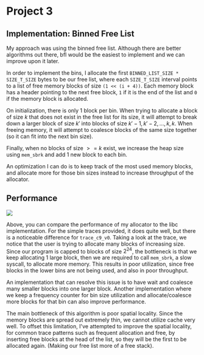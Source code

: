 # Project 3

## Implementation: Binned Free List

My approach was using the binned free list. Although there are better algorithms out there, bfl would be the easiest to implement
and we can improve upon it later.

In order to implement the bins, I allocate the first `BINNED_LIST_SIZE * SIZE_T_SIZE` bytes to be our free list, where each `SIZE_T_SIZE`
interval points to a list of free memory blocks of size `(1 << (i + 4))`. Each memory block has a header pointing to the next free
block, `1` if it is the end of the list and `0` if the memory block is allocated.

On initialization, there is only 1 block per bin. When trying to allocate a block of size $k$ that does not exist in the free list for its size,
it will attempt to break down a larger block of size $k'$ into blocks of size $k'-1, k'-2,\ldots, k, k$. When freeing memory, it will attempt 
to coalesce blocks of the same size together (so it can fit into the next bin size).

Finally, when no blocks of size $>= k$ exist, we increase the heap size using `mem_sbrk` and add 1 new block to each bin. 

An optimization I can do is to keep track of the most used memory blocks, and allocate more for those bin sizes instead to increase
throughput of the allocator.


## Performance

![](assets/imgs/performance.png)

Above, you can compare the performance of my allocator to the libc implementation. For the simple traces provided, it does quite well,
but there is a noticeable difference for `trace_c9_v0`. Taking a look at the trace, we notice that the user is trying to allocate many
blocks of increasing size. Since our program is capped to blocks of size $2^{24}$, the bottleneck is that we keep allocating 1 large block,
then we are required to call `mem_sbrk`, a slow syscall, to allocate more memory. This results in poor utilization, since free blocks in 
the lower bins are not being used, and also in poor throughput.

An implementation that can resolve this issue is to have wait and coalesce many smaller blocks into one larger block. Another implementation
where we keep a frequency counter for bin size utilization and allocate/coalesce more blocks for that bin can also improve performance.

The main bottleneck of this algorithm is poor spatial locality. Since the memory blocks are spread out extremely thin, we cannot utilize
cache very well. To offset this limitation, I've attempted to improve the spatial locality, for common trace patterns such as frequent
allocation and free, by inserting free blocks at the head of the list, so they will be the first to be allocated again. (Making our
free list more of a free stack).
